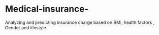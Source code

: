 # Medical-insurance-
Analyzing and predicting insurance charge based on BMI, health factors , Gender and lifestyle
